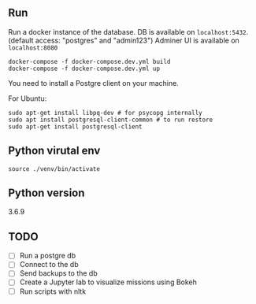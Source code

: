 ## Run

Run a docker instance of the database.
DB is available on `localhost:5432`. (default access: "postgres" and "admin123")
Adminer UI is available on `localhost:8080`

```
docker-compose -f docker-compose.dev.yml build
docker-compose -f docker-compose.dev.yml up
```

You need to install a Postgre client on your machine.

For Ubuntu:

```
sudo apt-get install libpq-dev # for psycopg internally
sudo apt install postgresql-client-common # to run restore
sudo apt-get install postgresql-client
```

## Python virutal env

`source ./venv/bin/activate`

## Python version

3.6.9

## TODO

- [ ] Run a postgre db
- [ ] Connect to the db
- [ ] Send backups to the db
- [ ] Create a Jupyter lab to visualize missions using Bokeh
- [ ] Run scripts with nltk
